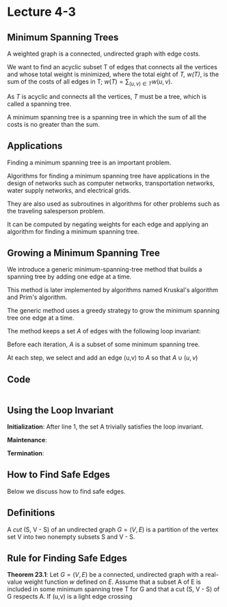 # Lecture 4-3

## Minimum Spanning Trees

A weighted graph is a connected, undirected graph with edge costs.

We want to find an acyclic subset T of edges that connects all the vertices and whose total weight is minimized, where the total eight of *T, w(T)*, is the sum of the costs of all edges in T; $w(T) = \sum_{(u,v) \in T} w(u,v)$.

As *T* is acyclic and connects all the vertices, *T* must be a tree, which is called a spanning tree.

A minimum spanning tree is a spanning tree in which the sum of all the costs is no greater than the sum.

## Applications

Finding a minimum spanning tree is an important problem.

Algorithms for finding a minimum spanning tree have applications in the design of networks such as computer networks, transportation networks, water supply networks, and electrical grids.

They are also used as subroutines in algorithms for other problems such as the traveling salesperson problem.

It can be computed by negating weights for each edge and applying an algorithm for finding a minimum spanning tree.

## Growing a Minimum Spanning Tree

We introduce a generic minimum-spanning-tree method that builds a spanning tree by adding one edge at a time.

This method is later implemented by algorithms named Kruskal's algorithm and Prim's algorithm.

The generic method uses a greedy strategy to grow the minimum spanning tree one edge at a time.

The method keeps a set $A$ of edges with the following loop invariant:

Before each iteration, $A$ is a subset of some minimum spanning tree.

At each step, we select and add an edge (u,v) to $A$ so that $A \cup (u,v)$

## Code

```

```

## Using the Loop Invariant

**Initialization**: After line 1, the set A trivially satisfies the loop invariant.

**Maintenance**:

**Termination**:

## How to Find Safe Edges

Below we discuss how to find safe edges.

## Definitions

A *cut* (S, V - S) of an undirected graph $G = (V, E)$ is a partition of the vertex set V into two nonempty subsets S and V - S.

## Rule for Finding Safe Edges

**Theorem 23.1**: Let $G = (V, E)$ be a connected, undirected graph with a real-value weight function $w$ defined on $E$.
Assume that a subset A of E is included in some minimum spanning tree T for G and that a cut (S, V - S) of G respects A. 
If (u,v) is a light edge crossing
